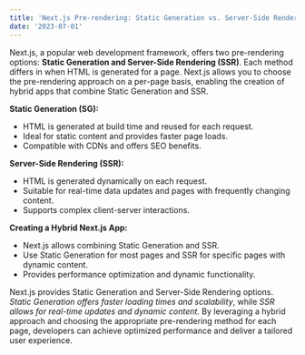 ```yaml
---
title: 'Next.js Pre-rendering: Static Generation vs. Server-Side Rendering'
date: '2023-07-01'
---
```


Next.js, a popular web development framework, offers two pre-rendering options: **Static Generation and Server-Side Rendering (SSR)**. Each method differs in when HTML is generated for a page. Next.js allows you to choose the pre-rendering approach on a per-page basis, enabling the creation of hybrid apps that combine Static Generation and SSR.

**Static Generation (SG):**
- HTML is generated at build time and reused for each request.
- Ideal for static content and provides faster page loads.
- Compatible with CDNs and offers SEO benefits.

**Server-Side Rendering (SSR):**
- HTML is generated dynamically on each request.
- Suitable for real-time data updates and pages with frequently changing content.
- Supports complex client-server interactions.

**Creating a Hybrid Next.js App:**
- Next.js allows combining Static Generation and SSR.
- Use Static Generation for most pages and SSR for specific pages with dynamic content.
- Provides performance optimization and dynamic functionality.

Next.js provides Static Generation and Server-Side Rendering options. _Static Generation offers faster loading times and scalability_, while _SSR allows for real-time updates and dynamic content_. By leveraging a hybrid approach and choosing the appropriate pre-rendering method for each page, developers can achieve optimized performance and deliver a tailored user experience.